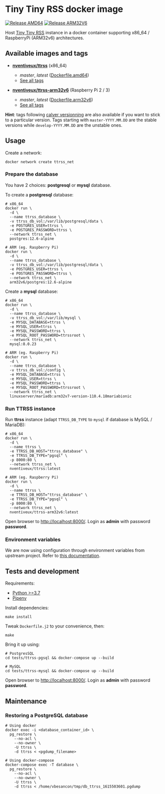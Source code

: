 # Tiny Tiny RSS docker image

[![Release AMD64](https://github.com/nVentiveUX/docker-ttrss/actions/workflows/release-amd64.yaml/badge.svg)](https://github.com/nVentiveUX/docker-ttrss/actions/workflows/release-amd64.yaml) [![Release ARM32V6](https://github.com/nVentiveUX/docker-ttrss/actions/workflows/release-arm32v6.yaml/badge.svg)](https://github.com/nVentiveUX/docker-ttrss/actions/workflows/release-arm32v6.yaml)

Host [Tiny Tiny RSS](https://tt-rss.org/) instance in a docker container supporting x86_64 / RaspberryPi (ARM32v6) architectures.

## Available images and tags

* **[nventiveux/ttrss](https://hub.docker.com/r/nventiveux/ttrss)** (x86_64)
  * *master*, *latest* ([Dockerfile.amd64](https://github.com/nVentiveUX/docker-ttrss/blob/master/Dockerfile.amd64))
  * [See all tags](https://hub.docker.com/r/nventiveux/ttrss/tags?page=1&ordering=last_updated)

* **[nventiveux/ttrss-arm32v6](https://hub.docker.com/r/nventiveux/ttrss-arm32v6)** (Raspberry Pi 2 / 3)
  * *master*, *latest* ([Dockerfile.arm32v6](https://github.com/nVentiveUX/docker-ttrss/blob/master/Dockerfile.arm32v6))
  * [See all tags](https://hub.docker.com/r/nventiveux/ttrss-arm32v6/tags?page=1&ordering=last_updated)

**Hint**: tags following [calver versionning](https://calver.org/) are also available if you want to stick to a particular version. Tags starting with `master-YYYY.MM.DD` are the stable versions while `develop-YYYY.MM.DD` are the unstable ones.

## Usage

Create a network:

```shell
docker network create ttrss_net
```

### Prepare the database

You have 2 choices: **postgresql** or **mysql** database.

To create a **postgresql** database:

```shell
# x86_64
docker run \
  -d \
  --name ttrss_database \
  -v ttrss_db_vol:/var/lib/postgresql/data \
  -e POSTGRES_USER=ttrss \
  -e POSTGRES_PASSWORD=ttrss \
  --network ttrss_net \
  postgres:12.6-alpine

# ARM (eg. Raspberry Pi)
docker run \
  -d \
  --name ttrss_database \
  -v ttrss_db_vol:/var/lib/postgresql/data \
  -e POSTGRES_USER=ttrss \
  -e POSTGRES_PASSWORD=ttrss \
  --network ttrss_net \
  arm32v6/postgres:12.6-alpine
```

Create a **mysql** database:

```shell
# x86_64
docker run \
  -d \
  --name ttrss_database \
  -v ttrss_db_vol:/var/lib/mysql \
  -e MYSQL_DATABASE=ttrss \
  -e MYSQL_USER=ttrss \
  -e MYSQL_PASSWORD=ttrss \
  -e MYSQL_ROOT_PASSWORD=ttrssroot \
  --network ttrss_net \
  mysql:8.0.23

# ARM (eg. Raspberry Pi)
docker run \
  -d \
  --name ttrss_database \
  -v ttrss_db_vol:/config \
  -e MYSQL_DATABASE=ttrss \
  -e MYSQL_USER=ttrss \
  -e MYSQL_PASSWORD=ttrss \
  -e MYSQL_ROOT_PASSWORD=ttrssroot \
  --network ttrss_net \
  linuxserver/mariadb:arm32v7-version-110.4.18mariabionic
```

### Run TTRSS instance

Run **ttrss** instance (adapt `TTRSS_DB_TYPE` to `mysql` if database is MySQL / MariaDB):

```shell
# x86_64
docker run \
  -d \
  --name ttrss \
  -e TTRSS_DB_HOST="ttrss_database" \
  -e TTRSS_DB_TYPE="pgsql" \
  -p 8000:80 \
  --network ttrss_net \
  nventiveux/ttrss:latest

# ARM (eg. Raspberry Pi)
docker run \
  -d \
  --name ttrss \
  -e TTRSS_DB_HOST="ttrss_database" \
  -e TTRSS_DB_TYPE="pgsql" \
  -p 8000:80 \
  --network ttrss_net \
  nventiveux/ttrss-arm32v6:latest
```

Open browser to [http://localhost:8000/](http://localhost:8000/). Login as **admin** with password **password**.

### Environment variables

We are now using configuration through environment variables from upstream project. Refer to [this documentation](https://tt-rss.org/wiki/GlobalConfig).

## Tests and development

Requirements:

* [Python >=3.7](https://www.python.org/)
* [Pipenv](https://pypi.org/project/pipenv/)

Install dependencies:

```shell
make install
```

Tweak `Dockerfile.j2` to your convenience, then:

```shell
make
```

Bring it up using:

```shell
# PostgresSQL
cd tests/ttrss-pgsql && docker-compose up --build

# MySQL
cd tests/ttrss-mysql && docker-compose up --build
```

Open browser to [http://localhost:8000/](http://localhost:8000/). Login as **admin** with password **password**.

## Maintenance

### Restoring a PostgreSQL database

```shell
# Using docker
docker exec -i <database_container_id> \
  pg_restore \
    --no-acl \
    --no-owner \
    -U ttrss \
    -d ttrss < <pgdump_filename>

# Using docker-compose
docker-compose exec -T database \
  pg_restore \
    --no-acl \
    --no-owner \
    -U ttrss \
    -d ttrss < /home/vbesancon/tmp/db_ttrss_1615503601.pgdump
```

